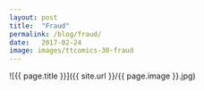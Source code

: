 ```yaml
---
layout: post
title:  "Fraud"
permalink: /blog/fraud/
date:   2017-02-24
image: images/ttcomics-30-fraud
---
```

![{{ page.title }}]({{ site.url }}/{{ page.image }}.jpg)
